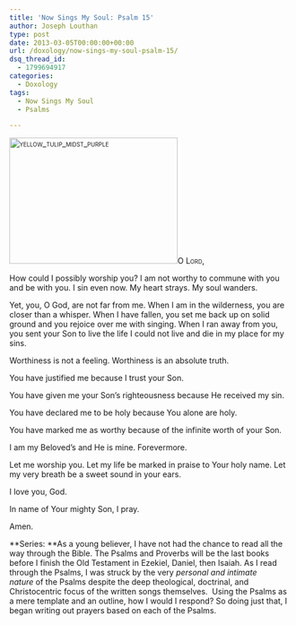 ```yaml
---
title: 'Now Sings My Soul: Psalm 15'
author: Joseph Louthan
type: post
date: 2013-03-05T00:00:00+00:00
url: /doxology/now-sings-my-soul-psalm-15/
dsq_thread_id:
  - 1799694917
categories:
  - Doxology
tags:
  - Now Sings My Soul
  - Psalms

---
```

<div style="font-variant: small-caps;">
  <a href="https://i2.wp.com/theologic.us/wp-content/uploads/2013/03/yellow_tulip_midst_purple.jpg"><img class="alignright size-medium wp-image-1903" alt="yellow_tulip_midst_purple" src="https://i2.wp.com/theologic.us/wp-content/uploads/2013/03/yellow_tulip_midst_purple.jpg?resize=300%2C225" width="300" height="225" srcset="https://i2.wp.com/theologic.us/wp-content/uploads/2013/03/yellow_tulip_midst_purple.jpg?resize=300%2C225 300w, https://i2.wp.com/theologic.us/wp-content/uploads/2013/03/yellow_tulip_midst_purple.jpg?w=500 500w" sizes="(max-width: 300px) 100vw, 300px" data-recalc-dims="1" /></a>O Lord,
</div>

How could I possibly worship you? I am not worthy to commune with you and be with you. I sin even now. My heart strays. My soul wanders.

Yet, you, O God, are not far from me. When I am in the wilderness, you are closer than a whisper. When I have fallen, you set me back up on solid ground and you rejoice over me with singing. When I ran away from you, you sent your Son to live the life I could not live and die in my place for my sins.

Worthiness is not a feeling. Worthiness is an absolute truth.

You have justified me because I trust your Son.

You have given me your Son’s righteousness because He received my sin.

You have declared me to be holy because You alone are holy.

You have marked me as worthy because of the infinite worth of your Son.

I am my Beloved’s and He is mine. Forevermore.

Let me worship you. Let my life be marked in praise to Your holy name. Let my very breath be a sweet sound in your ears.

I love you, God.

In name of Your mighty Son, I pray.

Amen.

**Series: **As a young believer, I have not had the chance to read all the way through the Bible. The Psalms and Proverbs will be the last books before I finish the Old Testament in Ezekiel, Daniel, then Isaiah. As I read through the Psalms, I was struck by the very _personal and intimate nature_ of the Psalms despite the deep theological, doctrinal, and Christocentric focus of the written songs themselves.  Using the Psalms as a mere template and an outline, how I would I respond? So doing just that, I began writing out prayers based on each of the Psalms.